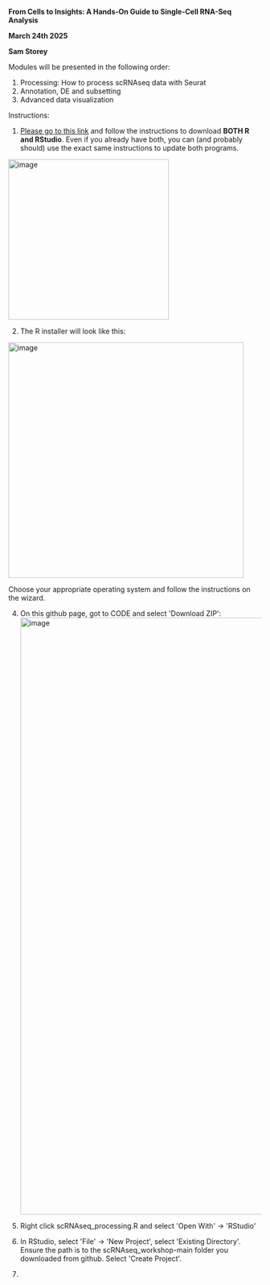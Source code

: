 **From Cells to Insights: A Hands-On Guide to Single-Cell RNA-Seq Analysis**



**March 24th 2025**

**Sam Storey**


Modules will be presented in the following order:
1. Processing: How to process scRNAseq data with Seurat
2. Annotation, DE and subsetting
3. Advanced data visualization


Instructions:

1.	[Please go to this link]([url](https://posit.co/download/rstudio-desktop/)) and follow the instructions to download **BOTH R and RStudio**. Even if you already have both, you can (and probably should) use the exact same instructions to update both programs.

<img width="319" alt="image" src="https://github.com/user-attachments/assets/62291266-5dba-4d47-822d-f6960238c4b6" />

2. The R installer will look like this:

<img width="468" alt="image" src="https://github.com/user-attachments/assets/c45f2449-ca5c-48e8-96f0-abbc3ce6c05d" />

Choose your appropriate operating system and follow the instructions on the wizard.

4. On this github page, got to CODE and select 'Download ZIP': <img width="1186" alt="image" src="https://github.com/user-attachments/assets/e21e46c3-c101-4df5-a4e7-fec13d632cd8" />

5. Right click scRNAseq_processing.R and select 'Open With' -> 'RStudio'

6. In RStudio, select 'File' -> 'New Project', select 'Existing Directory'. Ensure the path is to the scRNAseq_workshop-main folder you downloaded from github. Select 'Create Project'.

7. 

	


